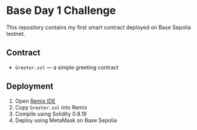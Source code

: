 # Base Day 1 Challenge
This repository contains my first smart contract deployed on Base Sepolia testnet.

## Contract
- `Greeter.sol` — a simple greeting contract

## Deployment
1. Open [Remix IDE](https://remix.ethereum.org)
2. Copy `Greeter.sol` into Remix
3. Compile using Solidity 0.8.19
4. Deploy using MetaMask on Base Sepolia
